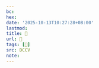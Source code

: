```yaml
---
bc:
hex:
date: '2025-10-13T10:27:28+08:00'
lastmod:
title: 􄿃
url: 􄿃
tags: [𨄨]
src: DCCV
note:
---
```


